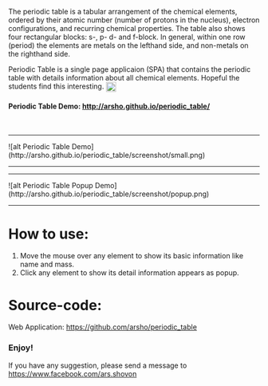  <p>
 The periodic table is a tabular arrangement of the chemical elements, ordered by their atomic number (number of protons in the nucleus), 
 electron configurations, and recurring chemical properties. The table also shows four rectangular blocks: s-, p- d- and f-block. 
 In general, within one row (period) the elements are metals on the lefthand side, and non-metals on the righthand side.
 </p>
 <p>
 Periodic Table is a single page applicaion (SPA) that contains the periodic table with details information about all chemical elements. 
 Hopeful the students find this interesting.
 <img class="emoji" title=":smiley:" alt=":smiley:" src="https://assets-cdn.github.com/images/icons/emoji/unicode/1f603.png" height="20" width="20" align="absmiddle">
 </p>
 <p>
<h4>Periodic Table Demo: <a href="http://arsho.github.io/periodic_table/">http://arsho.github.io/periodic_table/</a></h4>
<br/>
</p>

<hr>
![alt Periodic Table Demo](http://arsho.github.io/periodic_table/screenshot/small.png)
<hr>
<hr>
![alt Periodic Table Popup Demo](http://arsho.github.io/periodic_table/screenshot/popup.png)
<hr>


<h1>
<a id="how-to-use" class="anchor" href="#how-to-use" aria-hidden="true"><span class="octicon octicon-link"></span></a>How to use:</h1>

<ol>
<li>Move the mouse over any element to show its basic information like name and mass. </li>
<li>Click any element to show its detail information appears as popup. </li>
</ol>

<h1>
<a id="source-code" class="anchor" href="#source-code" aria-hidden="true"><span class="octicon octicon-link"></span></a>Source-code:
</h1>
Web Application: <a href="https://github.com/arsho/periodic_table">https://github.com/arsho/periodic_table</a>

<h3>Enjoy!</h3>
<p>If you have any suggestion, please send a message to <a href="https://www.facebook.com/ars.shovon">https://www.facebook.com/ars.shovon</a></p>
